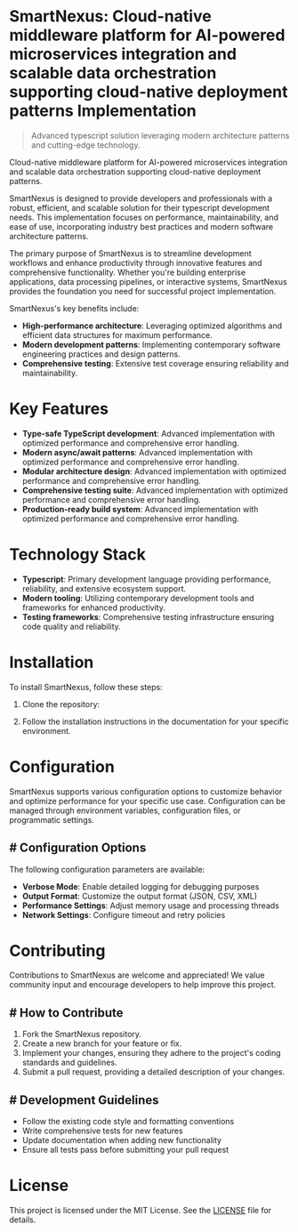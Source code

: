 <!-- fallback_SmartNexus_20250727065141_75825 -->

# SmartNexus: Cloud-native middleware platform for AI-powered microservices integration and scalable data orchestration supporting cloud-native deployment patterns Implementation
> Advanced typescript solution leveraging modern architecture patterns and cutting-edge technology.

Cloud-native middleware platform for AI-powered microservices integration and scalable data orchestration supporting cloud-native deployment patterns.

SmartNexus is designed to provide developers and professionals with a robust, efficient, and scalable solution for their typescript development needs. This implementation focuses on performance, maintainability, and ease of use, incorporating industry best practices and modern software architecture patterns.

The primary purpose of SmartNexus is to streamline development workflows and enhance productivity through innovative features and comprehensive functionality. Whether you're building enterprise applications, data processing pipelines, or interactive systems, SmartNexus provides the foundation you need for successful project implementation.

SmartNexus's key benefits include:

* **High-performance architecture**: Leveraging optimized algorithms and efficient data structures for maximum performance.
* **Modern development patterns**: Implementing contemporary software engineering practices and design patterns.
* **Comprehensive testing**: Extensive test coverage ensuring reliability and maintainability.

# Key Features

* **Type-safe TypeScript development**: Advanced implementation with optimized performance and comprehensive error handling.
* **Modern async/await patterns**: Advanced implementation with optimized performance and comprehensive error handling.
* **Modular architecture design**: Advanced implementation with optimized performance and comprehensive error handling.
* **Comprehensive testing suite**: Advanced implementation with optimized performance and comprehensive error handling.
* **Production-ready build system**: Advanced implementation with optimized performance and comprehensive error handling.

# Technology Stack

* **Typescript**: Primary development language providing performance, reliability, and extensive ecosystem support.
* **Modern tooling**: Utilizing contemporary development tools and frameworks for enhanced productivity.
* **Testing frameworks**: Comprehensive testing infrastructure ensuring code quality and reliability.

# Installation

To install SmartNexus, follow these steps:

1. Clone the repository:


2. Follow the installation instructions in the documentation for your specific environment.

# Configuration

SmartNexus supports various configuration options to customize behavior and optimize performance for your specific use case. Configuration can be managed through environment variables, configuration files, or programmatic settings.

## # Configuration Options

The following configuration parameters are available:

* **Verbose Mode**: Enable detailed logging for debugging purposes
* **Output Format**: Customize the output format (JSON, CSV, XML)
* **Performance Settings**: Adjust memory usage and processing threads
* **Network Settings**: Configure timeout and retry policies

# Contributing

Contributions to SmartNexus are welcome and appreciated! We value community input and encourage developers to help improve this project.

## # How to Contribute

1. Fork the SmartNexus repository.
2. Create a new branch for your feature or fix.
3. Implement your changes, ensuring they adhere to the project's coding standards and guidelines.
4. Submit a pull request, providing a detailed description of your changes.

## # Development Guidelines

* Follow the existing code style and formatting conventions
* Write comprehensive tests for new features
* Update documentation when adding new functionality
* Ensure all tests pass before submitting your pull request

# License

This project is licensed under the MIT License. See the [LICENSE](https://github.com/marcmotta/SmartNexus/blob/main/LICENSE) file for details.
